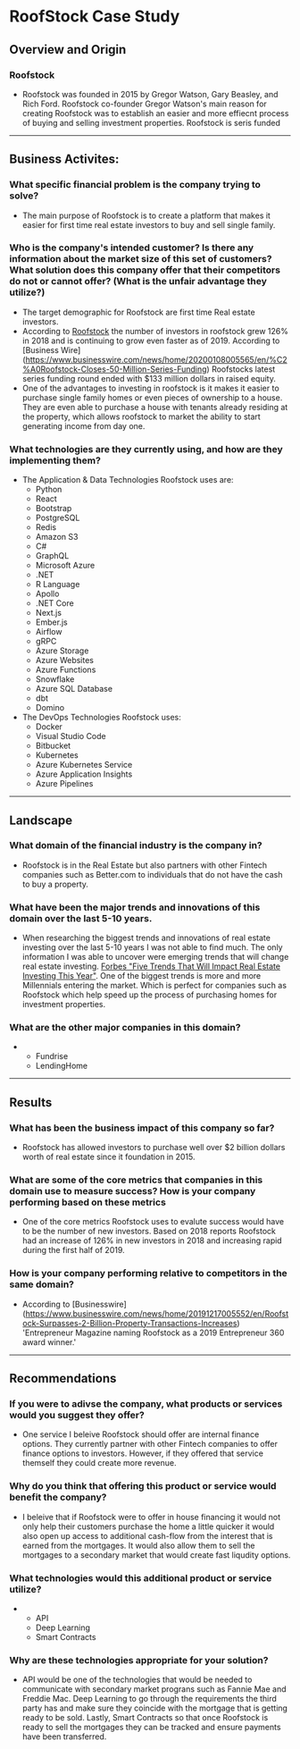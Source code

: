 # RoofStock Case Study
## Overview and Origin
### Roofstock
* Roofstock was founded in 2015 by Gregor Watson, Gary Beasley, and Rich Ford. Roofstock co-founder Gregor Watson's main reason for creating Roofstock was to establish an easier and more effiecnt process of buying and selling investment properties. Roofstock is seris funded
---
## Business Activites: 
###  What specific financial problem is the company trying to solve?
+ The main purpose of Roofstock is to create a platform that makes it easier for first time real estate investors to buy and sell single family.
###  Who is the company's intended customer? Is there any information about the market size of this set of customers? What solution does this company offer that their competitors do not or cannot offer? (What is the unfair advantage they utilize?)
+ The target demographic for Roofstock are first time Real estate investors. 
+ According to [Roofstock](https://learn.roofstock.com/press/roofstock-doubles-investor-base) the number of investors in roofstock grew 126% in 2018 and is continuing to grow even faster as of 2019. According to [Business Wire] (https://www.businesswire.com/news/home/20200108005565/en/%C2%A0Roofstock-Closes-50-Million-Series-Funding) Roofstocks latest series funding round ended with $133 million dollars in raised equity. 
+ One of the advantages to investing in roofstock is it makes it easier to purchase single family homes or even pieces of ownership to a house. They are even able to purchase a house with tenants already residing at the property, which allows roofstock to market the ability to start generating income from day one. 
###  What technologies are they currently using, and how are they implementing them? 
* The Application & Data Technologies Roofstock uses are:
	+ Python
	+ React
	+ Bootstrap
	+ PostgreSQL
	+ Redis
	+ Amazon S3
	+ C#
	+ GraphQL
	+ Microsoft Azure
	+ .NET
	+ R Language
	+ Apollo
	+ .NET Core
	+ Next.js
	+ Ember.js
	+ Airflow
	+ gRPC
	+ Azure Storage
	+ Azure Websites
	+ Azure Functions
	+ Snowflake
	+ Azure SQL Database
	+ dbt
	+ Domino
* The DevOps Technologies Roofstock uses: 
	+ Docker
	+ Visual Studio Code
	+ Bitbucket
	+ Kubernetes
	+ Azure Kubernetes Service
	+ Azure Application Insights
	+ Azure Pipelines
---
## Landscape
### What domain of the financial industry is the company in?
* Roofstock is in the Real Estate but also partners with other Fintech companies such as Better.com to individuals that do not have the cash to buy a property.
### What have been the major trends and innovations of this domain over the last 5-10 years.
* When researching the biggest trends and innovations of real estate investing over the last 5-10 years I was not able to find much. The only information I was able to uncover were emerging trends that will change real estate investing. [Forbes "Five Trends That Will Impact Real Estate Investing This Year"](https://www.forbes.com/sites/forbesrealestatecouncil/2019/03/19/five-trends-that-will-impact-real-estate-investing-this-year/#3387315a1915). One of the biggest trends is more and more Millennials entering the market. Which is perfect for companies such as Roofstock which help speed up the process of purchasing homes for investment properties. 
### What are the other major companies in this domain?
*	+ Fundrise
	+ LendingHome
---
## Results
### What has been the business impact of this company so far?
* Roofstock has allowed investors to purchase well over $2 billion dollars worth of real estate since it foundation in 2015.
### What are some of the core metrics that companies in this domain use to measure success? How is your company performing based on these metrics
* One of the core metrics Roofstock uses to evalute success would have to be the number of new investors. Based on 2018 reports Roofstock had an increase of 126% in new investors in 2018 and increasing rapid during the first half of 2019.
### How is your company performing relative to competitors in the same domain?
 * According to [Businesswire] (https://www.businesswire.com/news/home/20191217005552/en/Roofstock-Surpasses-2-Billion-Property-Transactions-Increases) 'Entrepreneur Magazine naming Roofstock as a 2019 Entrepreneur 360 award winner.' 
---
## Recommendations
### If you were to adivse the company, what products or services would you suggest they offer?
* One service I beleive Roofstock should offer are internal finance options. They currently partner with other Fintech companies to offer finance options to investors. However, if they offered that service themself they could create more revenue.
### Why do you think that offering this product or service would benefit the company?
* I beleive that if Roofstock were to offer in house financing it would not only help their customers purchase the home a little quicker it would also open up access to additional cash-flow from the interest that is earned from the mortgages. It would also allow them to sell the mortgages to a secondary market that would create fast liqudity options. 
### What technologies would this additional product or service utilize?
*	+ API  
	+ Deep Learning
	+ Smart Contracts
### Why are these technologies appropriate for your solution?
* API would be one of the technologies that would be needed to communicate with secondary market prograns such as Fannie Mae and Freddie Mac. Deep Learning to go through the requirements the third party has and make sure they coincide with the mortgage that is getting ready to be sold. Lastly, Smart Contracts so that once Roofstock is ready to sell the mortgages they can be tracked and ensure payments have been transferred. 